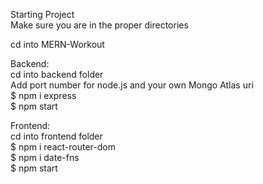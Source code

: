 Starting Project  
Make sure you are in the proper directories  

cd into MERN-Workout

Backend:  
  cd into backend folder  
  Add port number for node.js and your own Mongo Atlas uri  
  $ npm i express  
  $ npm start  

Frontend:  
  cd into frontend folder  
  $ npm i react-router-dom  
  $ npm i date-fns  
  $ npm start  

